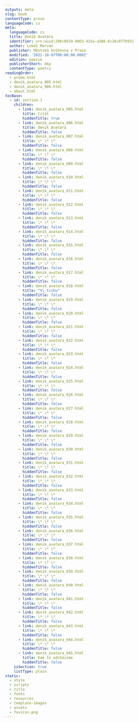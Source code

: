 ```yaml
---
outputs: meta
slug: book
contentType: prose
languageCode: cs
meta:
  languageCode: cs
  title: Deník Avatára
  identifier: urn:uuid:296c0919-9963-415a-a386-6c26c077b931
  author: Lukáš Marvan
  publisher: Městská knihovna v Praze
  modified: '2021-10-07T00:00:00.000Z'
  edition: poezie
  publisherShort: mkp
  contentType: poetry
readingOrder:
  - promo.html
  - denik_avatara_005.html
  - denik_avatara_006.html
  - about.html
tocBase:
  - id: section-1
    children:
      - link: denik_avatara_005.html
        title: Citát
        hiddenTitle: true
      - link: denik_avatara_006.html
        title: Deník Avatára
        hiddenTitle: false
      - link: denik_avatara_007.html
        title: \* \* \*
        hiddenTitle: false
      - link: denik_avatara_008.html
        title: \* \* \*
        hiddenTitle: false
      - link: denik_avatara_009.html
        title: \* \* \*
        hiddenTitle: false
      - link: denik_avatara_010.html
        title: \* \* \*
        hiddenTitle: false
      - link: denik_avatara_011.html
        title: \* \* \*
        hiddenTitle: false
      - link: denik_avatara_012.html
        title: \* \* \*
        hiddenTitle: false
      - link: denik_avatara_013.html
        title: \* \* \*
        hiddenTitle: false
      - link: denik_avatara_014.html
        title: \* \* \*
        hiddenTitle: false
      - link: denik_avatara_015.html
        title: \* \* \*
        hiddenTitle: false
      - link: denik_avatara_016.html
        title: \* \* \*
        hiddenTitle: false
      - link: denik_avatara_017.html
        title: \* \* \*
        hiddenTitle: false
      - link: denik_avatara_018.html
        title: "V\_tichu"
        hiddenTitle: false
      - link: denik_avatara_019.html
        title: \* \* \*
        hiddenTitle: false
      - link: denik_avatara_020.html
        title: \* \* \*
        hiddenTitle: false
      - link: denik_avatara_021.html
        title: \* \* \*
        hiddenTitle: false
      - link: denik_avatara_022.html
        title: \* \* \*
        hiddenTitle: false
      - link: denik_avatara_023.html
        title: \* \* \*
        hiddenTitle: false
      - link: denik_avatara_024.html
        title: \* \* \*
        hiddenTitle: false
      - link: denik_avatara_025.html
        title: \* \* \*
        hiddenTitle: false
      - link: denik_avatara_026.html
        title: \* \* \*
        hiddenTitle: false
      - link: denik_avatara_027.html
        title: \* \* \*
        hiddenTitle: false
      - link: denik_avatara_028.html
        title: \* \* \*
        hiddenTitle: false
      - link: denik_avatara_029.html
        title: \* \* \*
        hiddenTitle: false
      - link: denik_avatara_030.html
        title: \* \* \*
        hiddenTitle: false
      - link: denik_avatara_031.html
        title: \* \* \*
        hiddenTitle: false
      - link: denik_avatara_032.html
        title: \* \* \*
        hiddenTitle: false
      - link: denik_avatara_033.html
        title: \* \* \*
        hiddenTitle: false
      - link: denik_avatara_034.html
        title: \* \* \*
        hiddenTitle: false
      - link: denik_avatara_035.html
        title: \* \* \*
        hiddenTitle: false
      - link: denik_avatara_036.html
        title: \* \* \*
        hiddenTitle: false
      - link: denik_avatara_037.html
        title: \* \* \*
        hiddenTitle: false
      - link: denik_avatara_038.html
        title: \* \* \*
        hiddenTitle: false
      - link: denik_avatara_039.html
        title: \* \* \*
        hiddenTitle: false
      - link: denik_avatara_040.html
        title: \* \* \*
        hiddenTitle: false
      - link: denik_avatara_041.html
        title: \* \* \*
        hiddenTitle: false
      - link: denik_avatara_042.html
        title: \* \* \*
        hiddenTitle: false
      - link: denik_avatara_043.html
        title: \* \* \*
        hiddenTitle: false
      - link: denik_avatara_044.html
        title: \* \* \*
        hiddenTitle: false
      - link: denik_avatara_045.html
        title: Kam to odcházíme
        hiddenTitle: false
    isSection: true
    listType: plain
static:
  - style
  - scripts
  - title
  - fonts
  - resources
  - template-images
  - assets
  - favicon.png
---
```

